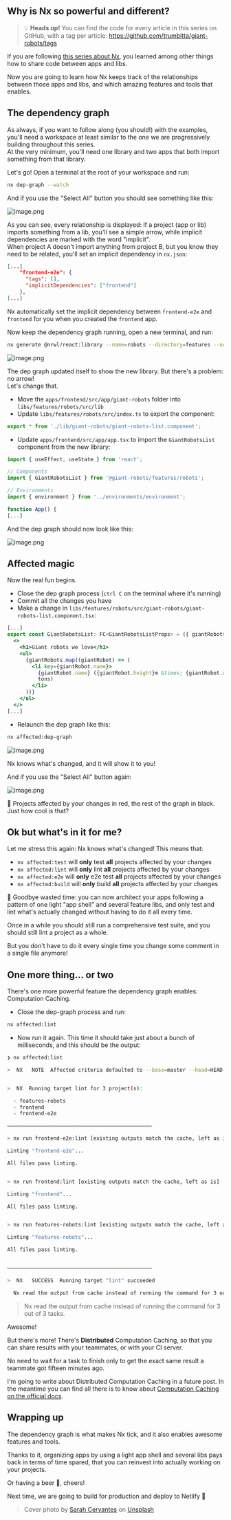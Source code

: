 ## Why is Nx so powerful and different?

>💡 **Heads up!** You can find the code for every article in this series on GitHub, with a tag per article: https://github.com/trumbitta/giant-robots/tags

If you are following  [this series about Nx](https://trumbitta.hashnode.dev/series/nx), you learned among other things how to share code between apps and libs.

Now you are going to learn how Nx keeps track of the relationships between those apps and libs, and which amazing features and tools that enables.

## The dependency graph

As always, if you want to follow along (you should!) with the examples, you'll need a workspace at least similar to the one we are progressively building throughout this series.  
At the very minimum, you'll need one library and two apps that both import something from that library.

Let's go! Open a terminal at the root of your workspace and run:

```sh
nx dep-graph --watch
```

And if you use the "Select All" button you should see something like this:

![image.png](https://cdn.hashnode.com/res/hashnode/image/upload/v1626383793246/KmTrwmX7o.png)

As you can see, every relationship is displayed: if a project (app or lib) imports something from a lib, you'll see a simple arrow, while implicit dependencies are marked with the word "implicit".  
When project A doesn't import anything from project B, but you know they need to be related, you'll set an implicit dependency in `nx.json`:

```json
[...]
    "frontend-e2e": {
      "tags": [],
      "implicitDependencies": ["frontend"]
    },
[...]
```

Nx automatically set the implicit dependency between `frontend-e2e` and `frontend`  for you when you created the `frontend` app.

Now keep the dependency graph running, open a new terminal, and run:

```sh
nx generate @nrwl/react:library --name=robots --directory=features --no-component
```

![image.png](https://cdn.hashnode.com/res/hashnode/image/upload/v1626385323853/OUPI-Coi_.png)

The dep graph updated itself to show the new library. But there's a problem: no arrow!  
Let's change that.

* Move the `apps/frontend/src/app/giant-robots` folder into `libs/features/robots/src/lib`
* Update `libs/features/robots/src/index.ts` to export the component:

```ts
export * from './lib/giant-robots/giant-robots-list.component';
```

* Update `apps/frontend/src/app/app.tsx` to import the `GiantRobotsList` component from the new library:

```ts
import { useEffect, useState } from 'react';

// Components
import { GiantRobotsList } from '@giant-robots/features/robots';

// Environments
import { environment } from '../environments/environment';

function App() {
[...]
```

And the dep graph should now look like this:

![image.png](https://cdn.hashnode.com/res/hashnode/image/upload/v1626385799218/EPU1j9wil.png)

## Affected magic

Now the real fun begins.

* Close the dep graph process (`ctrl C` on the terminal where it's running)
* Commit all the changes you have
* Make a change in `libs/features/robots/src/giant-robots/giant-robots-list.component.tsx`:

```jsx
[...]
export const GiantRobotsList: FC<GiantRobotsListProps> = ({ giantRobots }) => (
  <>
    <h1>Giant robots we love</h1>
    <ul>
      {giantRobots.map((giantRobot) => (
        <li key={giantRobot.name}>
          {giantRobot.name} ({giantRobot.height}m &times; {giantRobot.weight}
          tons)
        </li>
      ))}
    </ul>
  </>
[...]
```

* Relaunch the dep graph like this:

```sh
nx affected:dep-graph
```

![image.png](https://cdn.hashnode.com/res/hashnode/image/upload/v1626386312842/9Pl0Y6Fn8.png)

Nx knows what's changed, and it will show it to you!

And if you use the "Select All" button again:

![image.png](https://cdn.hashnode.com/res/hashnode/image/upload/v1626386364544/JzfMLx3yc.png)

🚀 Projects affected by your changes in red, the rest of the graph in black. Just how cool is that?

## Ok but what's in it for me?

Let me stress this again: Nx knows what's changed! This means that:

* `nx affected:test` will **only** test **all** projects affected by your changes
* `nx affected:lint` will **only** lint **all** projects affected by your changes
* `nx affected:e2e` will **only** e2e test **all** projects affected by your changes
* `nx affected:build` will **only** build **all** projects affected by your changes

👋 Goodbye wasted time: you can now architect your apps following a pattern of one light "app shell" and several feature libs, and only test and lint what's actually changed without having to do it all every time.

Once in a while you should still run a comprehensive test suite, and you should still lint a project as a whole.

But you don't have to do it every single time you change some comment in a single file anymore!

## One more thing... or two

There's one more powerful feature the dependency graph enables: Computation Caching.

* Close the dep-graph process and run:

```sh
nx affected:lint
```

* Now run it again. This time it should take just about a bunch of milliseconds, and this should be the output:

```sh
❯ nx affected:lint

>  NX   NOTE  Affected criteria defaulted to --base=master --head=HEAD


>  NX  Running target lint for 3 project(s):

  - features-robots
  - frontend
  - frontend-e2e

———————————————————————————————————————————————

> nx run frontend-e2e:lint [existing outputs match the cache, left as is]

Linting "frontend-e2e"...

All files pass linting.


> nx run frontend:lint [existing outputs match the cache, left as is]

Linting "frontend"...

All files pass linting.


> nx run features-robots:lint [existing outputs match the cache, left as is]

Linting "features-robots"...

All files pass linting.


———————————————————————————————————————————————

>  NX   SUCCESS  Running target "lint" succeeded

  Nx read the output from cache instead of running the command for 3 out of 3 tasks.
```

> Nx read the output from cache instead of running the command for 3 out of 3 tasks.

Awesome!

But there's more! There's **Distributed** Computation Caching, so that you can share results with your teammates, or with your CI server.

No need to wait for a task to finish only to get the exact same result a teammate got fifteen minutes ago.

I'm going to write about Distributed Computation Caching in a future post. In the meantime you can find all there is to know about  [Computation Caching on the official docs](https://nx.dev/latest/react/core-extended/computation-caching).

## Wrapping up

The dependency graph is what makes Nx tick, and it also enables awesome features and tools.

Thanks to it, organizing apps by using a light app shell and several libs pays back in terms of time spared, that you can reinvest into actually working on your projects.

Or having a beer 🍻, cheers!

Next time, we are going to build for production and deploy to Netlify 🚀

> Cover photo by <a href="https://unsplash.com/@scaitlin82?utm_source=unsplash&utm_medium=referral&utm_content=creditCopyText">Sarah Cervantes</a> on <a href="https://unsplash.com/s/photos/strong?utm_source=unsplash&utm_medium=referral&utm_content=creditCopyText">Unsplash</a>